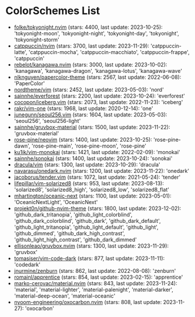 
ColorSchemes List
=================
  
- [folke/tokyonight.nvim](https://github.com/folke/tokyonight.nvim) (stars: 4400, last update: 2023-10-25): 'tokyonight-moon', 'tokyonight-night', 'tokyonight-day', 'tokyonight', 'tokyonight-storm'  
- [catppuccin/nvim](https://github.com/catppuccin/nvim) (stars: 3700, last update: 2023-11-29): 'catppuccin-latte', 'catppuccin-mocha', 'catppuccin-macchiato', 'catppuccin-frappe', 'catppuccin'  
- [rebelot/kanagawa.nvim](https://github.com/rebelot/kanagawa.nvim) (stars: 3000, last update: 2023-10-02): 'kanagawa', 'kanagawa-dragon', 'kanagawa-lotus', 'kanagawa-wave'  
- [nlknguyen/papercolor-theme](https://github.com/nlknguyen/papercolor-theme) (stars: 2567, last update: 2022-06-08): 'PaperColor'  
- [nordtheme/vim](https://github.com/nordtheme/vim) (stars: 2452, last update: 2023-05-03): 'nord'  
- [sainnhe/everforest](https://github.com/sainnhe/everforest) (stars: 2200, last update: 2023-10-24): 'everforest'  
- [cocopon/iceberg.vim](https://github.com/cocopon/iceberg.vim) (stars: 2073, last update: 2022-11-23): 'iceberg'  
- [rakr/vim-one](https://github.com/rakr/vim-one) (stars: 1968, last update: 2020-12-14): 'one'  
- [junegunn/seoul256.vim](https://github.com/junegunn/seoul256.vim) (stars: 1604, last update: 2023-05-03): 'seoul256', 'seoul256-light'  
- [sainnhe/gruvbox-material](https://github.com/sainnhe/gruvbox-material) (stars: 1500, last update: 2023-11-22): 'gruvbox-material'  
- [rose-pine/neovim](https://github.com/rose-pine/neovim) (stars: 1400, last update: 2023-10-25): 'rose-pine-dawn', 'rose-pine-main', 'rose-pine-moon', 'rose-pine'  
- [ku1ik/vim-monokai](https://github.com/ku1ik/vim-monokai) (stars: 1421, last update: 2022-02-09): 'monokai'  
- [sainnhe/sonokai](https://github.com/sainnhe/sonokai) (stars: 1400, last update: 2023-10-24): 'sonokai'  
- [dracula/vim](https://github.com/dracula/vim) (stars: 1300, last update: 2023-10-29): 'dracula'  
- [navarasu/onedark.nvim](https://github.com/navarasu/onedark.nvim) (stars: 1200, last update: 2023-11-22): 'onedark'  
- [jacoborus/tender.vim](https://github.com/jacoborus/tender.vim) (stars: 1072, last update: 2021-05-24): 'tender'  
- [lifepillar/vim-solarized8](https://github.com/lifepillar/vim-solarized8) (stars: 953, last update: 2023-08-13): 'solarized8', 'solarized8_high', 'solarized8_low', 'solarized8_flat'  
- [mhartington/oceanic-next](https://github.com/mhartington/oceanic-next) (stars: 1100, last update: 2023-05-01): 'OceanicNextLight', 'OceanicNext'  
- [projekt0n/github-nvim-theme](https://github.com/projekt0n/github-nvim-theme) (stars: 1800, last update: 2023-12-02): 'github_dark_tritanopia', 'github_light_colorblind', 'github_dark_colorblind', 'github_dark', 'github_dark_default', 'github_light_tritanopia', 'github_light_default', 'github_light', 'github_dimmed', 'github_dark_high_contrast', 'github_light_high_contrast', 'github_dark_dimmed'  
- [ellisonleao/gruvbox.nvim](https://github.com/ellisonleao/gruvbox.nvim) (stars: 1300, last update: 2023-11-29): 'gruvbox'  
- [tomasiser/vim-code-dark](https://github.com/tomasiser/vim-code-dark) (stars: 877, last update: 2023-11-11): 'codedark'  
- [jnurmine/zenburn](https://github.com/jnurmine/zenburn) (stars: 862, last update: 2022-08-08): 'zenburn'  
- [romainl/apprentice](https://github.com/romainl/apprentice) (stars: 854, last update: 2023-02-15): 'apprentice'  
- [marko-cerovac/material.nvim](https://github.com/marko-cerovac/material.nvim) (stars: 843, last update: 2023-11-24): 'material', 'material-lighter', 'material-palenight', 'material-darker', 'material-deep-ocean', 'material-oceanic'  
- [nyoom-engineering/oxocarbon.nvim](https://github.com/nyoom-engineering/oxocarbon.nvim) (stars: 808, last update: 2023-11-27): 'oxocarbon'